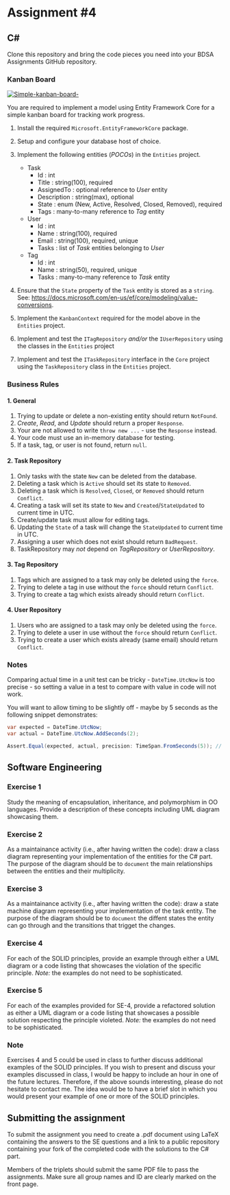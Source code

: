 # Assignment #4

## C&#35;

Clone this repository and bring the code pieces you need into your BDSA Assignments GitHub repository.

### Kanban Board

[![Simple-kanban-board-](https://upload.wikimedia.org/wikipedia/commons/thumb/d/d3/Simple-kanban-board-.jpg/512px-Simple-kanban-board-.jpg)](https://commons.wikimedia.org/wiki/File:Simple-kanban-board-.jpg "Jeff.lasovski [CC BY-SA 3.0 (https://creativecommons.org/licenses/by-sa/3.0)], via Wikimedia Commons")

You are required to implement a model using Entity Framework Core for a simple kanban board for tracking work progress.

1. Install the required `Microsoft.EntityFrameworkCore` package.

1. Setup and configure your database host of choice.

1. Implement the following entities (*POCOs*) in the `Entities` project.

    - Task
        - Id : int
        - Title : string(100), required
        - AssignedTo : optional reference to *User* entity
        - Description : string(max), optional
        - State : enum (New, Active, Resolved, Closed, Removed), required
        - Tags : many-to-many reference to *Tag* entity
    - User
        - Id : int
        - Name : string(100), required
        - Email : string(100), required, unique
        - Tasks : list of *Task* entities belonging to *User*
    - Tag
        - Id : int
        - Name : string(50), required, unique
        - Tasks : many-to-many reference to *Task* entity

1. Ensure that the `State` property of the `Task` entity is stored as a `string`. See: <https://docs.microsoft.com/en-us/ef/core/modeling/value-conversions>.

1. Implement the `KanbanContext` required for the model above in the `Entities` project.

1. Implement and test the `ITagRepository` *and/or* the `IUserRepository` using the classes in the `Entities` project

1. Implement and test the `ITaskRepository` interface in the `Core` project using the `TaskRepository` class in the `Entities` project.

### Business Rules

#### 1. General

1. Trying to update or delete a non-existing entity should return `NotFound`.
1. *Create*, *Read*, and *Update* should return a proper `Response`.
1. Your are not allowed to write `throw new ...` - use the `Response` instead.
1. Your code must use an in-memory database for testing.
1. If a task, tag, or user is not found, return `null`.

#### 2. Task Repository

1. Only tasks with the state `New` can be deleted from the database.
1. Deleting a task which is `Active` should set its state to `Removed`.
1. Deleting a task which is `Resolved`, `Closed`, or `Removed` should return `Conflict`.
1. Creating a task will set its state to `New` and `Created`/`StateUpdated` to current time in UTC.
1. Create/update task must allow for editing tags.
1. Updating the `State` of a task will change the `StateUpdated` to current time in UTC.
1. Assigning a user which does not exist should return `BadRequest`.
1. TaskRepository may *not* depend on *TagRepository* or *UserRepository*.

#### 3. Tag Repository

1. Tags which are assigned to a task may only be deleted using the `force`.
1. Trying to delete a tag in use without the `force` should return `Conflict`.
1. Trying to create a tag which exists already should return `Conflict`.

#### 4. User Repository

1. Users who are assigned to a task may only be deleted using the `force`.
1. Trying to delete a user in use without the `force` should return `Conflict`.
1. Trying to create a user which exists already (same email) should return `Conflict`.

### Notes

Comparing actual time in a unit test can be tricky - `DateTime.UtcNow` is too precise - so setting a value in a test to compare with value in code will not work.

You will want to allow timing to be slightly off - maybe by 5 seconds as the following snippet demonstrates:

```csharp
var expected = DateTime.UtcNow;
var actual = DateTime.UtcNow.AddSeconds(2);

Assert.Equal(expected, actual, precision: TimeSpan.FromSeconds(5)); // true
```

## Software Engineering

### Exercise 1

Study the meaning of encapsulation, inheritance, and polymorphism in OO languages.  Provide a description of these concepts including UML diagram showcasing them.

### Exercise 2

As a maintainance activity (i.e., after having written the code): draw a class diagram representing your implementation of the entities for the C# part.  The purpose of the diagram should be to `document` the main relationships between the entities and their multiplicity.

### Exercise 3

As a maintainance activity (i.e., after having written the code): draw a state machine diagram representing your implementation of the task entity.  The purpose of the diagram should be to `document` the diffent states the entity can go through and the transitions that trigget the changes.

### Exercise 4

For each of the SOLID principles, provide an example through either a UML diagram or a code listing that showcases the violation of the specific principle.
_Note:_ the examples do not need to be sophisticated.

### Exercise 5

For each of the examples provided for SE-4, provide a refactored solution as either a UML diagram or a code listing that showcases a possible solution respecting the principle violeted.
_Note:_ the examples do not need to be sophisticated.

### Note

Exercises 4 and 5 could be used in class to further discuss additional examples of the SOLID principles.  If you wish to present and discuss your examples discussed in class, I would be happy to include an hour in one of the future lectures.  Therefore, if the above sounds interesting, please do not hesitate to contact me.  The idea would be to have a brief slot in which you would present your example of one or more of the SOLID principles.

## Submitting the assignment

To submit the assignment you need to create a .pdf document using LaTeX containing the answers to the SE questions and a link to a public repository containing your fork of the completed code with the solutions to the C# part.

Members of the triplets should submit the same PDF file to pass the assignments.  Make sure all group names and ID are clearly marked on the front page.
